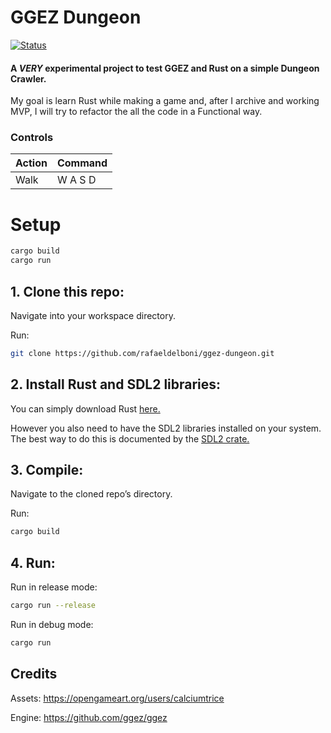 # GGEZ Dungeon
[![Status][badge-status]][badge-status]
#### A *VERY* experimental project to test GGEZ and Rust on a simple Dungeon Crawler.

My goal is learn Rust while making a game and, after I archive and working MVP, I will try to refactor the all the code in a Functional way.

### Controls

| Action | Command |
| ------ | ------ |
| Walk | W A S D |

# Setup
```bash
cargo build
cargo run
```

## 1. Clone this repo:

Navigate into your workspace directory.

Run:
```bash
git clone https://github.com/rafaeldelboni/ggez-dungeon.git
```

## 2. Install Rust and SDL2 libraries:

You can simply download Rust [here.](https://www.rust-lang.org/)

However you also need to have the SDL2 libraries installed on your system.
The best way to do this is documented by the [SDL2 crate.](https://github.com/Rust-SDL2/rust-sdl2#user-content-requirements)

## 3. Compile:

Navigate to the cloned repo’s directory.

Run:

```bash
cargo build
```

## 4. Run:

Run in release mode:
```bash
cargo run --release
```

Run in debug mode:
```bash
cargo run
```

## Credits

Assets: https://opengameart.org/users/calciumtrice

Engine: https://github.com/ggez/ggez

[badge-status]: https://img.shields.io/badge/status-work%20in%20progress-lightgrey.svg
